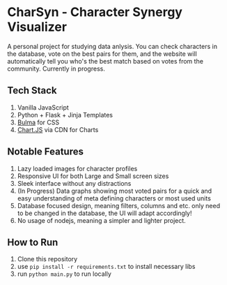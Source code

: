 # CharSyn - Character Synergy Visualizer

A personal project for studying data anlysis. You can check characters in the database, vote on the best pairs for them, and the website will automatically tell you who's the best match based on votes from the community. Currently in progress.

## Tech Stack

1. Vanilla JavaScript
2. Python + Flask + Jinja Templates
3. [Bulma](https://bulma.io/) for CSS
4. [Chart.JS](https://www.chartjs.org/docs/latest/) via CDN for Charts

## Notable Features

1. Lazy loaded images for character profiles
2. Responsive UI for both Large and Small screen sizes
3. Sleek interface without any distractions
4. (In Progress) Data graphs showing most voted pairs for a quick and easy understanding of meta defining characters or most used units
5. Database focused design, meaning filters, columns and etc. only need to be changed in the database, the UI will adapt accordingly!
6. No usage of nodejs, meaning a simpler and lighter project.

## How to Run

1. Clone this repository
2. use `pip install -r requirements.txt` to install necessary libs
3. run `python main.py` to run locally
